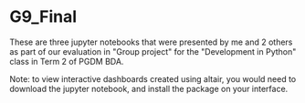# G9_Final

These are three jupyter notebooks that were presented by me and 2 others as part of our evaluation in "Group project" for the "Development in Python" class in Term 2 of PGDM BDA.


Note: to view interactive dashboards created using altair, you would need to download the jupyter notebook, and install the package on your interface.
